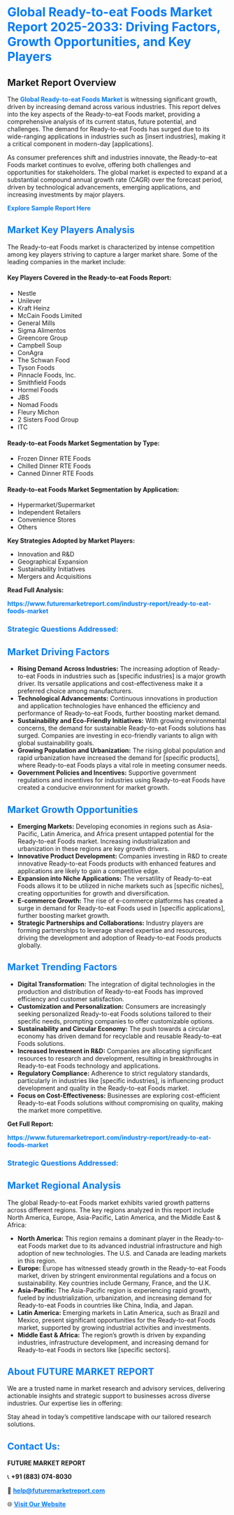 <h1 style="color: #007BFF;">Global Ready-to-eat Foods Market Report 2025-2033: Driving Factors, Growth Opportunities, and Key Players</h1>

<section id="overview">
<h2>Market Report Overview</h2>
<p>The <a href="https://www.futuremarketreport.com/industry-report/ready-to-eat-foods-market" style="color: #007BFF; text-decoration: none;"><strong>Global Ready-to-eat Foods Market</strong></a> is witnessing significant growth, driven by increasing demand across various industries. This report delves into the key aspects of the Ready-to-eat Foods market, providing a comprehensive analysis of its current status, future potential, and challenges. The demand for Ready-to-eat Foods has surged due to its wide-ranging applications in industries such as [insert industries], making it a critical component in modern-day [applications].</p>
<p>As consumer preferences shift and industries innovate, the Ready-to-eat Foods market continues to evolve, offering both challenges and opportunities for stakeholders. The global market is expected to expand at a substantial compound annual growth rate (CAGR) over the forecast period, driven by technological advancements, emerging applications, and increasing investments by major players.</p>
</section>

<section id="overview">
<p><a href="https://www.futuremarketreport.com/request-sample/reportId=43011" style="color: #007BFF; text-decoration: none;"><strong>Explore Sample Report Here</strong></a></p>
</section>

<section id="key-players">
<h2 style="color: #007BFF;">Market Key Players Analysis</h2>
<p>The Ready-to-eat Foods market is characterized by intense competition among key players striving to capture a larger market share. Some of the leading companies in the market include:</p>
<h4>Key Players Covered in the Ready-to-eat Foods Report:</h4>
<ul><li>Nestle</li><li>Unilever</li><li>Kraft Heinz</li><li>McCain Foods Limited</li><li>General Mills</li><li>Sigma Alimentos</li><li>Greencore Group</li><li>Campbell Soup</li><li>ConAgra</li><li>The Schwan Food</li><li>Tyson Foods</li><li>Pinnacle Foods, Inc.</li><li>Smithfield Foods</li><li>Hormel Foods</li><li>JBS</li><li>Nomad Foods</li><li>Fleury Michon</li><li>2 Sisters Food Group</li><li>ITC</li></ul>
<h4>Ready-to-eat Foods Market Segmentation by Type:</h4>
<ul><li>Frozen Dinner RTE Foods</li><li>Chilled Dinner RTE Foods</li><li>Canned Dinner RTE Foods</li></ul>

<h4>Ready-to-eat Foods Market Segmentation by Application:</h4>
<ul><li>Hypermarket/Supermarket</li><li>Independent Retailers</li><li>Convenience Stores</li><li>Others</li></ul>
<p><strong>Key Strategies Adopted by Market Players:</strong></p>
<ul>
<li>Innovation and R&D</li>
<li>Geographical Expansion</li>
<li>Sustainability Initiatives</li>
<li>Mergers and Acquisitions</li>
</ul>
</section>

<section>
<p><strong>Read Full Analysis: </strong></p><a href="https://www.futuremarketreport.com/industry-report/ready-to-eat-foods-market" style="color: #007BFF; text-decoration: none;"><strong>https://www.futuremarketreport.com/industry-report/ready-to-eat-foods-market</strong></a>
<h3 style="color: #007BFF;">Strategic Questions Addressed:</h3>
</section>

<section id="driving-factors">
<h2 style="color: #007BFF;">Market Driving Factors</h2>
<ul>
<li><strong>Rising Demand Across Industries:</strong> The increasing adoption of Ready-to-eat Foods in industries such as [specific industries] is a major growth driver. Its versatile applications and cost-effectiveness make it a preferred choice among manufacturers.</li>
<li><strong>Technological Advancements:</strong> Continuous innovations in production and application technologies have enhanced the efficiency and performance of Ready-to-eat Foods, further boosting market demand.</li>
<li><strong>Sustainability and Eco-Friendly Initiatives:</strong> With growing environmental concerns, the demand for sustainable Ready-to-eat Foods solutions has surged. Companies are investing in eco-friendly variants to align with global sustainability goals.</li>
<li><strong>Growing Population and Urbanization:</strong> The rising global population and rapid urbanization have increased the demand for [specific products], where Ready-to-eat Foods plays a vital role in meeting consumer needs.</li>
<li><strong>Government Policies and Incentives:</strong> Supportive government regulations and incentives for industries using Ready-to-eat Foods have created a conducive environment for market growth.</li>
</ul>
</section>

<section id="growth-opportunities">
<h2 style="color: #007BFF;">Market Growth Opportunities</h2>
<ul>
<li><strong>Emerging Markets:</strong> Developing economies in regions such as Asia-Pacific, Latin America, and Africa present untapped potential for the Ready-to-eat Foods market. Increasing industrialization and urbanization in these regions are key growth drivers.</li>
<li><strong>Innovative Product Development:</strong> Companies investing in R&D to create innovative Ready-to-eat Foods products with enhanced features and applications are likely to gain a competitive edge.</li>
<li><strong>Expansion into Niche Applications:</strong> The versatility of Ready-to-eat Foods allows it to be utilized in niche markets such as [specific niches], creating opportunities for growth and diversification.</li>
<li><strong>E-commerce Growth:</strong> The rise of e-commerce platforms has created a surge in demand for Ready-to-eat Foods used in [specific applications], further boosting market growth.</li>
<li><strong>Strategic Partnerships and Collaborations:</strong> Industry players are forming partnerships to leverage shared expertise and resources, driving the development and adoption of Ready-to-eat Foods products globally.</li>
</ul>
</section>

<section id="trending-factors">
<h2 style="color: #007BFF;">Market Trending Factors</h2>
<ul>
<li><strong>Digital Transformation:</strong> The integration of digital technologies in the production and distribution of Ready-to-eat Foods has improved efficiency and customer satisfaction.</li>
<li><strong>Customization and Personalization:</strong> Consumers are increasingly seeking personalized Ready-to-eat Foods solutions tailored to their specific needs, prompting companies to offer customizable options.</li>
<li><strong>Sustainability and Circular Economy:</strong> The push towards a circular economy has driven demand for recyclable and reusable Ready-to-eat Foods solutions.</li>
<li><strong>Increased Investment in R&D:</strong> Companies are allocating significant resources to research and development, resulting in breakthroughs in Ready-to-eat Foods technology and applications.</li>
<li><strong>Regulatory Compliance:</strong> Adherence to strict regulatory standards, particularly in industries like [specific industries], is influencing product development and quality in the Ready-to-eat Foods market.</li>
<li><strong>Focus on Cost-Effectiveness:</strong> Businesses are exploring cost-efficient Ready-to-eat Foods solutions without compromising on quality, making the market more competitive.</li>
</ul>
</section>

<section>
<p><strong>Get Full Report: </strong></p><a href="https://www.futuremarketreport.com/industry-report/ready-to-eat-foods-market" style="color: #007BFF; text-decoration: none;"><strong>https://www.futuremarketreport.com/industry-report/ready-to-eat-foods-market</strong></a>
<h3 style="color: #007BFF;">Strategic Questions Addressed:</h3>
</section>


<section id="regional-analysis">
<h2 style="color: #007BFF;">Market Regional Analysis</h2>
<p>The global Ready-to-eat Foods market exhibits varied growth patterns across different regions. The key regions analyzed in this report include North America, Europe, Asia-Pacific, Latin America, and the Middle East & Africa:</p>
<ul>
<li><strong>North America:</strong> This region remains a dominant player in the Ready-to-eat Foods market due to its advanced industrial infrastructure and high adoption of new technologies. The U.S. and Canada are leading markets in this region.</li>
<li><strong>Europe:</strong> Europe has witnessed steady growth in the Ready-to-eat Foods market, driven by stringent environmental regulations and a focus on sustainability. Key countries include Germany, France, and the U.K.</li>
<li><strong>Asia-Pacific:</strong> The Asia-Pacific region is experiencing rapid growth, fueled by industrialization, urbanization, and increasing demand for Ready-to-eat Foods in countries like China, India, and Japan.</li>
<li><strong>Latin America:</strong> Emerging markets in Latin America, such as Brazil and Mexico, present significant opportunities for the Ready-to-eat Foods market, supported by growing industrial activities and investments.</li>
<li><strong>Middle East & Africa:</strong> The region’s growth is driven by expanding industries, infrastructure development, and increasing demand for Ready-to-eat Foods in sectors like [specific sectors].</li>
</ul>
</section>

<footer>
<h2 style="color: #007BFF;">About FUTURE MARKET REPORT</h2>
<p>We are a trusted name in market research and advisory services, delivering actionable insights and strategic support to businesses across diverse industries. Our expertise lies in offering:</p>

<p>Stay ahead in today’s competitive landscape with our tailored research solutions.</p>

<h2 style="color: #007BFF;">Contact Us:</h2>
<p><strong>FUTURE MARKET REPORT</strong></p>
<p>📞 <strong>+91 (883) 074-8030</strong></p>
<p>📧 <strong><a href="mailto:help@futuremarketreport.com" style="color: #007BFF;">help@futuremarketreport.com</a></strong></p>
<p>🌐 <strong><a href="https://www.futuremarketreport.com/" style="color: #007BFF;">Visit Our Website</a></strong></p>
</footer>